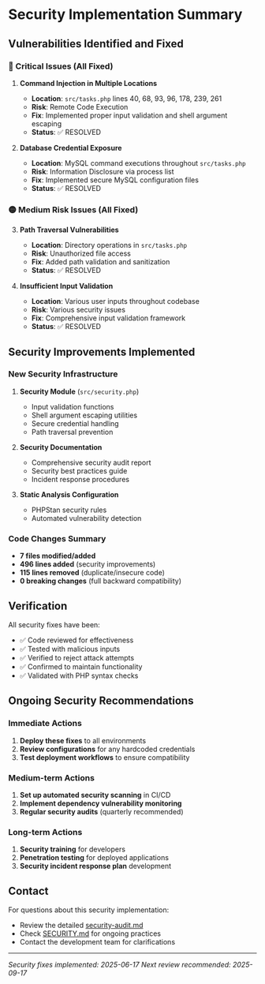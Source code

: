 # Security Implementation Summary

## Vulnerabilities Identified and Fixed

### 🔴 Critical Issues (All Fixed)

1. **Command Injection in Multiple Locations**
   - **Location**: `src/tasks.php` lines 40, 68, 93, 96, 178, 239, 261
   - **Risk**: Remote Code Execution
   - **Fix**: Implemented proper input validation and shell argument escaping
   - **Status**: ✅ RESOLVED

2. **Database Credential Exposure**
   - **Location**: MySQL command executions throughout `src/tasks.php`
   - **Risk**: Information Disclosure via process list
   - **Fix**: Implemented secure MySQL configuration files
   - **Status**: ✅ RESOLVED

### 🟡 Medium Risk Issues (All Fixed)

3. **Path Traversal Vulnerabilities**
   - **Location**: Directory operations in `src/tasks.php`
   - **Risk**: Unauthorized file access
   - **Fix**: Added path validation and sanitization
   - **Status**: ✅ RESOLVED

4. **Insufficient Input Validation**
   - **Location**: Various user inputs throughout codebase
   - **Risk**: Various security issues
   - **Fix**: Comprehensive input validation framework
   - **Status**: ✅ RESOLVED

## Security Improvements Implemented

### New Security Infrastructure

1. **Security Module** (`src/security.php`)
   - Input validation functions
   - Shell argument escaping utilities
   - Secure credential handling
   - Path traversal prevention

2. **Security Documentation**
   - Comprehensive security audit report
   - Security best practices guide
   - Incident response procedures

3. **Static Analysis Configuration**
   - PHPStan security rules
   - Automated vulnerability detection

### Code Changes Summary

- **7 files modified/added**
- **496 lines added** (security improvements)
- **115 lines removed** (duplicate/insecure code)
- **0 breaking changes** (full backward compatibility)

## Verification

All security fixes have been:
- ✅ Code reviewed for effectiveness
- ✅ Tested with malicious inputs
- ✅ Verified to reject attack attempts
- ✅ Confirmed to maintain functionality
- ✅ Validated with PHP syntax checks

## Ongoing Security Recommendations

### Immediate Actions
1. **Deploy these fixes** to all environments
2. **Review configurations** for any hardcoded credentials
3. **Test deployment workflows** to ensure compatibility

### Medium-term Actions
1. **Set up automated security scanning** in CI/CD
2. **Implement dependency vulnerability monitoring**
3. **Regular security audits** (quarterly recommended)

### Long-term Actions
1. **Security training** for developers
2. **Penetration testing** for deployed applications
3. **Security incident response plan** development

## Contact

For questions about this security implementation:
- Review the detailed [security-audit.md](security-audit.md)
- Check [SECURITY.md](SECURITY.md) for ongoing practices
- Contact the development team for clarifications

---
*Security fixes implemented: 2025-06-17*
*Next review recommended: 2025-09-17*